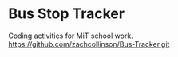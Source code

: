 # Bus Stop Tracker 

Coding activities for MiT school work.
https://github.com/zachcollinson/Bus-Tracker.git


